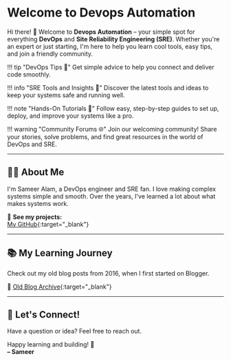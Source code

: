 # Welcome to Devops Automation

Hi there! 👋 Welcome to **Devops Automation** – your simple spot for everything **DevOps** and **Site Reliability Engineering (SRE)**. Whether you're an expert or just starting, I'm here to help you learn cool tools, easy tips, and join a friendly community.

!!! tip "DevOps Tips 🎯"
    Get simple advice to help you connect and deliver code smoothly.

!!! info "SRE Tools and Insights 🔧"
    Discover the latest tools and ideas to keep your systems safe and running well.

!!! note "Hands-On Tutorials 📘"
    Follow easy, step-by-step guides to set up, deploy, and improve your systems like a pro.

!!! warning "Community Forums 🌐"
    Join our welcoming community! Share your stories, solve problems, and find great resources in the world of DevOps and SRE.

---

## 👨‍💻 About Me

I'm Sameer Alam, a DevOps engineer and SRE fan. I love making complex systems simple and smooth. Over the years, I've learned a lot about what makes systems work.

🔗 **See my projects:**  
[My GitHub](https://github.com/sameeralam3127){:target="_blank"}

---

## 📚 My Learning Journey

Check out my old blog posts from 2016, when I first started on Blogger.

🔗 [Old Blog Archive](https://www.computecentral.in/){:target="_blank"}

---

## 📩 Let's Connect!

Have a question or idea? Feel free to reach out.

Happy learning and building! 🚀  
**– Sameer**